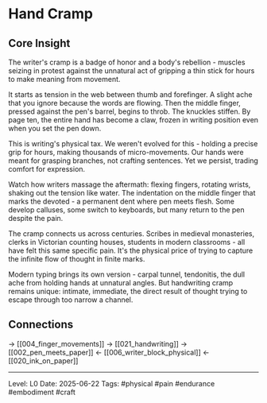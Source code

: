 # Hand Cramp

## Core Insight
The writer's cramp is a badge of honor and a body's rebellion - muscles seizing in protest against the unnatural act of gripping a thin stick for hours to make meaning from movement.

It starts as tension in the web between thumb and forefinger. A slight ache that you ignore because the words are flowing. Then the middle finger, pressed against the pen's barrel, begins to throb. The knuckles stiffen. By page ten, the entire hand has become a claw, frozen in writing position even when you set the pen down.

This is writing's physical tax. We weren't evolved for this - holding a precise grip for hours, making thousands of micro-movements. Our hands were meant for grasping branches, not crafting sentences. Yet we persist, trading comfort for expression.

Watch how writers massage the aftermath: flexing fingers, rotating wrists, shaking out the tension like water. The indentation on the middle finger that marks the devoted - a permanent dent where pen meets flesh. Some develop calluses, some switch to keyboards, but many return to the pen despite the pain.

The cramp connects us across centuries. Scribes in medieval monasteries, clerks in Victorian counting houses, students in modern classrooms - all have felt this same specific pain. It's the physical price of trying to capture the infinite flow of thought in finite marks.

Modern typing brings its own version - carpal tunnel, tendonitis, the dull ache from holding hands at unnatural angles. But handwriting cramp remains unique: intimate, immediate, the direct result of thought trying to escape through too narrow a channel.

## Connections
→ [[004_finger_movements]]
→ [[021_handwriting]]
→ [[002_pen_meets_paper]]
← [[006_writer_block_physical]]
← [[020_ink_on_paper]]

---
Level: L0
Date: 2025-06-22
Tags: #physical #pain #endurance #embodiment #craft